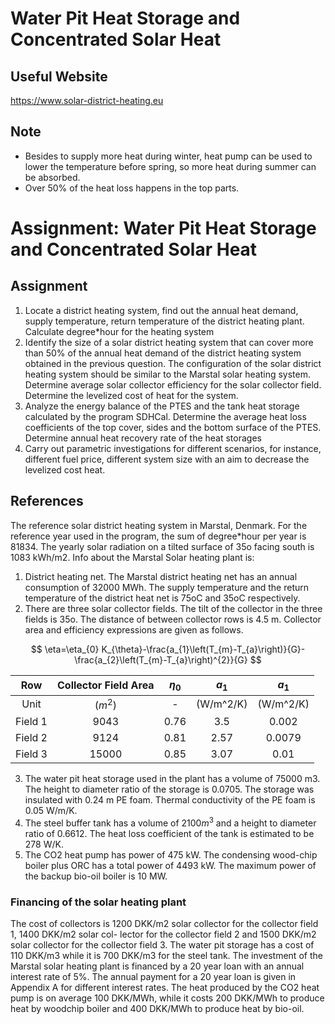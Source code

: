 
# Water Pit Heat Storage and Concentrated Solar Heat

## Useful Website

https://www.solar-district-heating.eu

## Note

- Besides to supply more heat during winter, heat pump can be used to lower the temperature before spring, so more heat during summer can be absorbed.
- Over 50% of the heat loss happens in the top parts.

# Assignment: Water Pit Heat Storage and Concentrated Solar Heat

## Assignment

1. Locate a district heating system, find out the annual heat demand, supply temperature, return temperature of the district heating plant. Calculate degree*hour for the heating system
2. Identify the size of a solar district heating system that can cover more than 50% of the annual heat demand of the district heating system obtained in the previous question. The configuration of the solar district heating system should be similar to the Marstal solar heating system. Determine average solar collector efficiency for the solar collector field. Determine the levelized cost of heat for the system.
3. Analyze the energy balance of the PTES and the tank heat storage calculated by the program SDHCal. Determine the average heat loss coefficients of the top cover, sides and the bottom surface of the PTES. Determine annual heat recovery rate of the heat storages
4. Carry out parametric investigations for different scenarios, for instance, different fuel price, different system size with an aim to decrease the levelized cost heat.

## References

The reference solar district heating system in Marstal, Denmark.
For the reference year used in the program, the sum of degree*hour per year is 81834. The yearly solar radiation on a tilted surface of 35o facing south is 1083 kWh/m2. Info about the Marstal Solar heating plant is:

1. District heating net. The Marstal district heating net has an annual consumption of 32000 MWh. The supply temperature and the return temperature of the district heat net is 75oC and 35oC respectively.
2. There are three solar collector fields. The tilt of the collector in the three fields is 35o. The distance of between collector rows is 4.5 m. Collector area and efficiency expressions are given as follows.

$$
\eta=\eta_{0} K_{\theta}-\frac{a_{1}\left(T_{m}-T_{a}\right)}{G}-\frac{a_{2}\left(T_{m}-T_{a}\right)^{2}}{G}
$$

|   Row   | Collector Field Area | $\eta_{0}$ |  $a_{1}$  |  $a_{1}$  |
|:-------:|:--------------------:|:----------:|:---------:|:---------:|
|  Unit   |       ($m^2$)        |     -      | (W/m^2/K) | (W/m^2/K) |
| Field 1 |         9043         |    0.76    |    3.5    |   0.002   |
| Field 2 |         9124         |    0.81    |   2.57    |  0.0079   |
| Field 3 |        15000         |    0.85    |   3.07    |   0.01    |

3. The water pit heat storage used in the plant has a volume of 75000 m3. The height to diameter ratio of the storage is 0.0705. The storage was insulated with 0.24 m PE foam. Thermal conductivity of the PE foam is 0.05 W/m/K.
4. The steel buffer tank has a volume of $2100 m^3$ and a height to diameter ratio of 0.6612. The heat loss coefficient of the tank is estimated to be 278 W/K.
5. The CO2 heat pump has power of 475 kW. The condensing wood-chip boiler plus ORC has a total power of 4493 kW. The maximum power of the backup bio-oil boiler is 10 MW.

### Financing of the solar heating plant

The cost of collectors is 1200 DKK/m2 solar collector for the collector field 1, 1400 DKK/m2 solar col- lector for the collector field 2 and 1500 DKK/m2 solar collector for the collector field 3. The water pit storage has a cost of 110 DKK/m3 while it is 700 DKK/m3 for the steel tank. The investment of the Marstal solar heating plant is financed by a 20 year loan with an annual interest rate of 5%. The annual payment for a 20 year loan is given in Appendix A for different interest rates.
The heat produced by the CO2 heat pump is on average 100 DKK/MWh, while it costs 200 DKK/MWh to produce heat by woodchip boiler and 400 DKK/MWh to produce heat by bio-oil.
